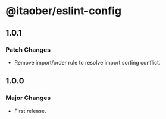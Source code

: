# @itaober/eslint-config

## 1.0.1

### Patch Changes

- Remove import/order rule to resolve import sorting conflict.

## 1.0.0

### Major Changes

- First release.
